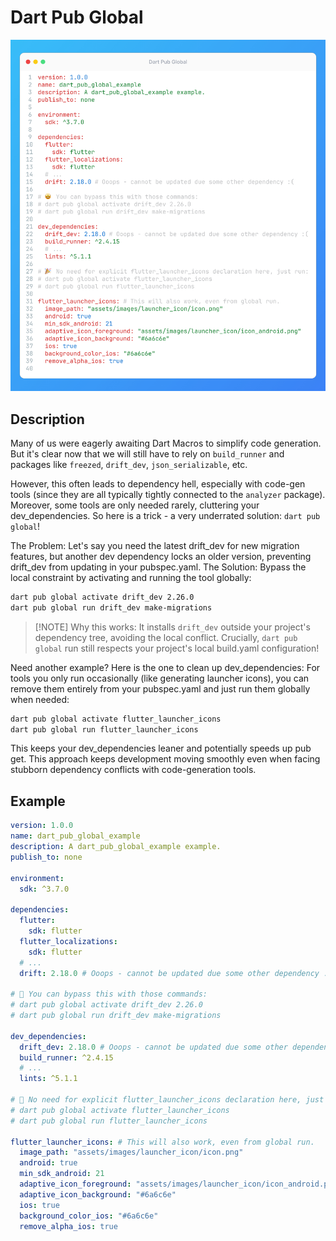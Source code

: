 # Dart Pub Global

![Preview](./preview.jpeg)

## Description

 Many of us were eagerly awaiting Dart Macros to simplify code generation. But it's clear now that we will still have to rely on `build_runner` and packages like `freezed`, `drift_dev`, `json_serializable`, etc.

However, this often leads to dependency hell, especially with code-gen tools (since they are all typically tightly connected to the `analyzer` package). Moreover, some tools are only needed rarely, cluttering your dev_dependencies. So here is a trick - a very underrated solution: `dart pub global`!

The Problem: Let's say you need the latest drift_dev for new migration features, but another dev dependency locks an older version, preventing drift_dev from updating in your pubspec.yaml.
The Solution: Bypass the local constraint by activating and running the tool globally:

```bash
dart pub global activate drift_dev 2.26.0
dart pub global run drift_dev make-migrations
```

> [!NOTE] Why this works:
> It installs `drift_dev` outside your project's dependency tree, avoiding the local conflict. Crucially, `dart pub global` run still respects your project's local build.yaml configuration!

Need another example? Here is the one to clean up dev_dependencies:
For tools you only run occasionally (like generating launcher icons), you can remove them entirely from your pubspec.yaml and just run them globally when needed:

```bash
dart pub global activate flutter_launcher_icons
dart pub global run flutter_launcher_icons
```

This keeps your dev_dependencies leaner and potentially speeds up pub get. This approach keeps development moving smoothly even when facing stubborn dependency conflicts with code-generation tools.

## Example

```yaml
version: 1.0.0
name: dart_pub_global_example
description: A dart_pub_global_example example.
publish_to: none

environment:
  sdk: ^3.7.0

dependencies:
  flutter:
    sdk: flutter
  flutter_localizations:
    sdk: flutter
  # ...
  drift: 2.18.0 # Ooops - cannot be updated due some other dependency :(

# 🤩 You can bypass this with those commands:
# dart pub global activate drift_dev 2.26.0
# dart pub global run drift_dev make-migrations

dev_dependencies:
  drift_dev: 2.18.0 # Ooops - cannot be updated due some other dependency :(
  build_runner: ^2.4.15
  # ...
  lints: ^5.1.1

# 🎉 No need for explicit flutter_launcher_icons declaration here, just run:
# dart pub global activate flutter_launcher_icons
# dart pub global run flutter_launcher_icons

flutter_launcher_icons: # This will also work, even from global run.
  image_path: "assets/images/launcher_icon/icon.png"
  android: true
  min_sdk_android: 21
  adaptive_icon_foreground: "assets/images/launcher_icon/icon_android.png"
  adaptive_icon_background: "#6a6c6e"
  ios: true
  background_color_ios: "#6a6c6e"
  remove_alpha_ios: true
```